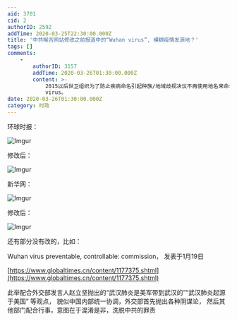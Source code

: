 ```yaml
---
aid: 3701
cid: 2
authorID: 2592
addTime: 2020-03-25T22:30:00.000Z
title: '中共喉舌网站修改之前报道中的“Wuhan virus”, 模糊疫情发源地？'
tags: []
comments:
    -
        authorID: 3157
        addTime: 2020-03-26T01:30:00.000Z
        content: >-
            2015以后世卫组织为了防止疾病命名引起种族/地域歧视决议不再使用地名来命名疾病和病原体。负责任的世卫成员都不会再使用武汉病毒/肺炎这种说法。现在新冠病毒在中英文里都有了正式名称。一开始没有公认的名字记者又不了解世卫规则，现在允许人家改正。连川普这么顽固的人都学会了不能用chinese
            virus。
date: 2020-03-26T01:30:00.000Z
category: 时政
---
```


环球时报：

![Imgur](https://i.imgur.com/2kQloDq.jpg)

修改后：

![Imgur](https://i.imgur.com/JtTlqHK.jpg)

新华网：

![Imgur](https://i.imgur.com/rU5QfUF.jpg)

修改后：

![Imgur](https://i.imgur.com/rU5QfUF.jpg)

还有部分没有改的，比如：

Wuhan virus preventable, controllable: commission， 发表于1月19日

[https://www.globaltimes.cn/content/1177375.shtml](https://www.globaltimes.cn/content/1177375.shtml)

此举配合外交部发言人赵立坚抛出的“武汉肺炎是美军带到武汉的”“武汉肺炎起源于美国” 等观点， 貌似中国内部统一协调，外交部首先抛出各种阴谋论， 然后其他部门配合行事，意图在于混淆是非，洗脱中共的罪责
